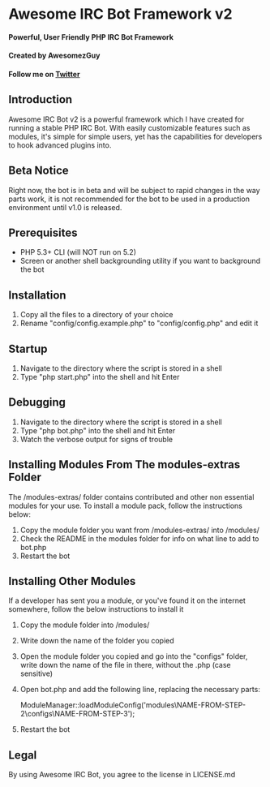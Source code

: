# Awesome IRC Bot Framework v2
#### Powerful, User Friendly PHP IRC Bot Framework
#### Created by AwesomezGuy
#### Follow me on [Twitter](http://twitter.com/AwesomezGuy)

Introduction
-------------
Awesome IRC Bot v2 is a powerful framework which I have created for running a stable PHP IRC Bot. 
With easily customizable features such as modules, it's simple for simple users, yet has the capabilities for developers to hook advanced plugins into.

Beta Notice
-------------
Right now, the bot is in beta and will be subject to rapid changes in the way parts work, it is not recommended for the bot to be used in a production environment until v1.0 is released.

Prerequisites
-------------
* PHP 5.3+ CLI (will NOT run on 5.2)
* Screen or another shell backgrounding utility if you want to background the bot

Installation
-------------
1. Copy all the files to a directory of your choice
2. Rename "config/config.example.php" to "config/config.php" and edit it

Startup
-------------
1. Navigate to the directory where the script is stored in a shell
2. Type "php start.php" into the shell and hit Enter

Debugging
-------------
1. Navigate to the directory where the script is stored in a shell
2. Type "php bot.php" into the shell and hit Enter
3. Watch the verbose output for signs of trouble

Installing Modules From The modules-extras Folder
-------------
The /modules-extras/ folder contains contributed and other non essential modules for your use.
To install a module pack, follow the instructions below:

1. Copy the module folder you want from /modules-extras/ into /modules/
2. Check the README in the modules folder for info on what line to add to bot.php
3. Restart the bot

Installing Other Modules
-------------
If a developer has sent you a module, or you've found it on the internet somewhere, follow the below instructions to install it

1. Copy the module folder into /modules/
2. Write down the name of the folder you copied
3. Open the module folder you copied and go into the "configs" folder, write down the name of the file in there, without the .php (case sensitive)
4. Open bot.php and add the following line, replacing the necessary parts: 

	ModuleManager::loadModuleConfig('modules\NAME-FROM-STEP-2\configs\NAME-FROM-STEP-3');

5. Restart the bot

Legal
-------------
By using Awesome IRC Bot, you agree to the license in LICENSE.md